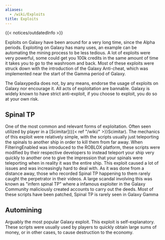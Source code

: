 ```yaml
---
aliases:
  - /wiki/Exploits
title: Exploits
---
```


{{< notices/outdatedInfo >}}

Exploits on Galaxy have been around for a very long time, since the Alpha periods. Exploiting on Galaxy has many uses, an example can be automating the mining process to be less tedious. A lot of exploits were very powerful, some could get you 100k credits in the same amount of time it takes you to go to the washroom and back. Most of these exploits were struck down with the introduction of the Galaxy Anti-cheat, which was implemented near the start of the Gamma period of Galaxy.

The Galaxypedia does not, by any means, endorse the usage of exploits on Galaxy nor encourage it. All acts of exploitation are bannable. Galaxy is widely known to have strict anti-exploit, if you choose to exploit, you do so at your own risk.

## Spinal TP

One of the most common and relevant forms of exploitation. Often seen utilized by player in a [Scimitar]({{< ref "/wiki/" >}}Scimitar). The mechanics of this exploit were relatively simple, with the scripts usually just teleporting the spinals to another ship in order to kill them from far away. When FilteringEnabled was introduced to the ROBLOX platform, these scripts were modified by their respective developers to instead teleport your ship very quickly to another one to give the impression that your spinals were teleporting when in reality it was the entire ship. This exploit caused a lot of issues and was increasingly hard to deal with. As it was done from a distance away, those who recorded Spinal TP happening to them rarely caught the perpetrator in their videos. A large scandal involving this was known as "infern spinal TP" where a infamous exploiter in the Galaxy Community maliciously created accounts to carry out the deeds. Most of these scripts have been patched, Spinal TP is rarely seen in Galaxy Gamma

## Automining

Arguably the most popular Galaxy exploit. This exploit is self-explanatory. These scripts were usually used by players to quickly obtain large sums of money, or in other cases, to cause destruction to the economy.
